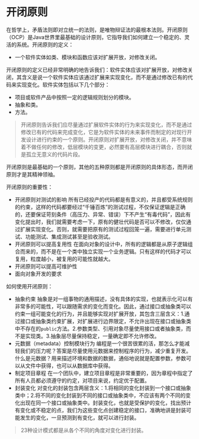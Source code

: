 # 开闭原则

在哲学上，矛盾法则即对立统一的法则，是唯物辩证法的最根本法则。开闭原则（OCP）是Java世界里最基础的设计原则，它指导我们如何建立一个稳定的、灵活的系统。开闭原则的定义：
- 一个软件实体如类、模块和函数应该对扩展开放，对修改关闭。

开闭原则的定义已经非常明确的地告诉我们：软件实体应该对扩展开放，对修改关闭，其含义是说一个软件实体应该通过扩展来实现变化，而不是通过修改已有的代码来实现变化。软件实体包括以下几个部分：
- 项目或软件产品中按照一定的逻辑规则划分的模块。
- 抽象和类。
- 方法。

> 开闭原则告诉我们应尽量通过扩展软件实体的行为来实现变化，而不是通过修改已有的代码来完成变化，它是为软件实体的未来事件而制定的对现行开发设计进行约束的一个原则。开闭原则对扩展开放，对修改关闭，并不意味着不做任何的修改，低层模块的变更，必然要有高层模块进行耦合，否则就是孤立无意义的代码片段。

开闭原则是最基础的一个原则，其他的五种原则都是开闭原则的具体形态，而开闭原则才是其精神领袖。

开闭原则的重要性：
- 开闭原则对测试的影响
所有已经投产的代码都是有意义的，并且都受系统规则的约束，这样的代码都要经过“千锤百炼”的测试过程，不仅保证逻辑是正确的，还要保证苛刻条件（高压力、异常、错误）下不产生“有毒代码”，因此有变化提出时，我们就需要考虑一下，原有的健壮代码是否可以不修改，仅仅通过扩展实现变化。否则，就需要把原有的测试过程回笼一遍，需要进行单元测试、功能测试、集成测试甚至是验收测试。
- 开闭原则可以提高复用性
在面向对象的设计中，所有的逻辑都是从原子逻辑组合而来的，而不是在一个类中独立实现一个业务逻辑。只有这样的代码才可以复用，粒度越小，被复用的可能性就越大。
- 开闭原则可以提高可维护性
- 面向对象开发的要求

如何使用开闭原则：
- 抽象约束
抽象是对一组事物的通用描述，没有具体的实现，也就表示化可以有非常多的可能性，可以跟随需求的变化而变化。因此，通过接口或抽象类可以约束一组可能变化的行为，并且能够实现对扩展开放，其包含三层含义：1.通过接口或抽象类约束扩展，对扩展进行边界限定，不允许出现在接口或抽象类中不存在的`public`方法。2.参数类型、引用对象尽量使用接口或者抽象类，而不是实现类。3.抽象层尽量保持稳定，一量确定即不允许修改。
- 元数据（metadata）控制模块行为
编程是一个很苦很累的活，那怎么才能减轻我们的压力呢？答案是尽量使用元数据来控制程序的行为，减少重复开发。什么是元数据？用来描述环境和数据的数据，通俗地说就是配置参数，参数可以从文件中获得，也可以从数据库中获得。
- 制定项目章程
在一个团队中，建立项目章程是非常重要的，因为章程中指定了所有人员都必须遵守的约定，对项目来说，约定优于配置。
- 封装变化
对变化的封装包含两层含义：1.将相同的变化封装到一个接口或抽象类中；2.将不同的变化封装到不同的接口或抽象类中，不应该有两个不同的变化出现在同一个接口或抽象类中。封装变化，也就是受保护的变化，找出预计有变化或不稳定的点，我们为这些变化点创建稳定的接口，准确地讲是封装可能发生的变化，一旦预测到有变化，就可以进行封装。

> 23种设计模式都是从各个不同的角度对变化进行封装。
